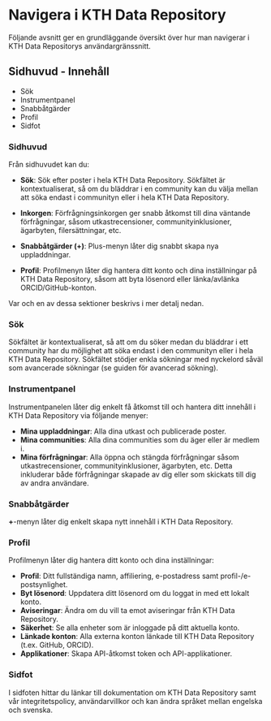 # Navigera i KTH Data Repository

Följande avsnitt ger en grundläggande översikt över hur man navigerar i KTH Data Repositorys användargränssnitt.

## Sidhuvud - Innehåll

- Sök
- Instrumentpanel
- Snabbåtgärder
- Profil
- Sidfot

### Sidhuvud

Från sidhuvudet kan du:

- **Sök**: Sök efter poster i hela KTH Data Repository. Sökfältet är kontextualiserat, så om du bläddrar i en community kan du välja mellan att söka endast i communityn eller i hela KTH Data Repository.

- **Inkorgen**: Förfrågningsinkorgen ger snabb åtkomst till dina väntande förfrågningar, såsom utkastrecensioner, communityinklusioner, ägarbyten, filersättningar, etc.


- **Snabbåtgärder (+)**: Plus-menyn låter dig snabbt skapa nya uppladdningar.

- **Profil**: Profilmenyn låter dig hantera ditt konto och dina inställningar på KTH Data Repository, såsom att byta lösenord eller länka/avlänka ORCID/GitHub-konton.

Var och en av dessa sektioner beskrivs i mer detalj nedan.

### Sök

Sökfältet är kontextualiserat, så att om du söker medan du bläddrar i ett community har du möjlighet att söka endast i den communityn eller i hela KTH Data Repository. Sökfältet stödjer enkla sökningar med nyckelord såväl som avancerade sökningar (se guiden för avancerad sökning).

### Instrumentpanel

Instrumentpanelen låter dig enkelt få åtkomst till och hantera ditt innehåll i KTH Data Repository via följande menyer:

- **Mina uppladdningar**: Alla dina utkast och publicerade poster.
- **Mina communities**: Alla dina communities som du äger eller är medlem i.
- **Mina förfrågningar**: Alla öppna och stängda förfrågningar såsom utkastrecensioner, communityinklusioner, ägarbyten, etc. Detta inkluderar både förfrågningar skapade av dig eller som skickats till dig av andra användare.

### Snabbåtgärder

**+**-menyn låter dig enkelt skapa nytt innehåll i KTH Data Repository.

### Profil

Profilmenyn låter dig hantera ditt konto och dina inställningar:

- **Profil**: Ditt fullständiga namn, affiliering, e-postadress samt profil-/e-postsynlighet.
- **Byt lösenord**: Uppdatera ditt lösenord om du loggat in med ett lokalt konto.
- **Aviseringar**: Ändra om du vill ta emot aviseringar från KTH Data Repository.
- **Säkerhet**: Se alla enheter som är inloggade på ditt aktuella konto.
- **Länkade konton**: Alla externa konton länkade till KTH Data Repository (t.ex. GitHub, ORCID).
- **Applikationer**: Skapa API-åtkomst token och API-applikationer.

### Sidfot

I sidfoten hittar du länkar till dokumentation om KTH Data Repository samt vår integritetspolicy, användarvillkor och kan ändra språket mellan engelska och svenska.
